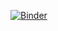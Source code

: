 [![Binder](https://mybinder.org/badge.svg)](https://mybinder.org/v2/gh/fibonaccirabbits/binder_demo/master)
